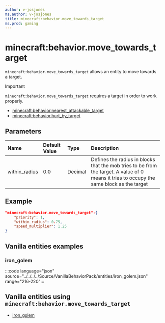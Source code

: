 ```yaml
---
author: v-josjones
ms.author: v-josjones
title: minecraft:behavior.move_towards_target
ms.prod: gaming
---
```


# minecraft:behavior.move_towards_target

`minecraft:behavior.move_towards_target` allows an entity to move towards a target.

> [!IMPORTANT]
> `minecraft:behavior.move_towards_target` requires a target in order to work properly.
>
>- [minecraft:behavior.nearest_attackable_target](minecraftBehavior_nearest_attackable_target.md)
>- [minecraft:behavior.hurt_by_target](minecraftBehavior_hurt_by_target.md)

## Parameters

|Name |Default Value  |Type  |Description  |
|:----------|:----------|:----------|:----------|
|within_radius| 0.0| Decimal| Defines the radius in blocks that the mob tries to be from the target. A value of 0 means it tries to occupy the same block as the target |

## Example

```json
"minecraft:behavior.move_towards_target":{
    "priority": 1,
    "within_radius": 0.75,
    "speed_multiplier": 1.25
}
```

## Vanilla entities examples

### iron_golem

:::code language="json" source="../../../../Source/VanillaBehaviorPack/entities/iron_golem.json" range="216-220":::

## Vanilla entities using `minecraft:behavior.move_towards_target`

- [iron_golem](../../../../Source/VanillaBehaviorPack_Snippets/entities/iron_golem.md)